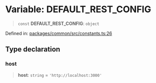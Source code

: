 # Variable: DEFAULT\_REST\_CONFIG

> `const` **DEFAULT\_REST\_CONFIG**: `object`

Defined in: [packages/common/src/constants.ts:26](https://github.com/dcdpr/did-btcr2-js/blob/4a717493e735221d072999f212891939f4de3f23/packages/common/src/constants.ts#L26)

## Type declaration

### host

> **host**: `string` = `'http://localhost:3000'`
